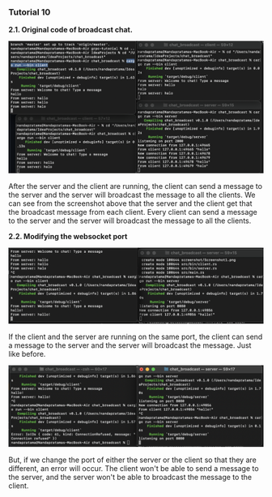 ### Tutorial 10

**2.1. Original code of broadcast chat.** 

![Screenshot1.png](screenshot/Screenshot1.png)

After the server and the client are running, the client can send a message to the server and the server will broadcast the message to all the clients.
We can see from the screenshot above that the server and the client get that the broadcast message from each client. 
Every client can send a message to the server and the server will broadcast the message to all the clients.  

**2.2. Modifying the websocket port** 

![Screenshot2.png](screenshot/Screenshot2.png)

If the client and the server are running on the same port, the client can send a message to the server and the server will broadcast the message. Just like before.

![Screenshot3.png](screenshot/Screenshot3.png)

But, if we change the port of either the server or the client so that they are different, an error will occur. The client won't be able to send a message to the server, and the server won't be able to broadcast the message to the client.


